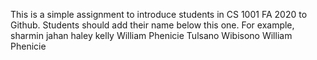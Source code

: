 This is a simple assignment to introduce students in CS 1001 FA 2020 to Github. Students should add their name below this one. For example,
sharmin jahan
haley kelly
William Phenicie
Tulsano Wibisono
William Phenicie
